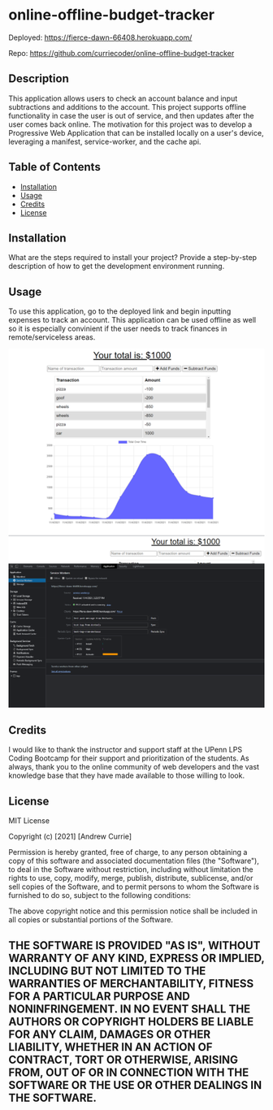 # online-offline-budget-tracker

Deployed: https://fierce-dawn-66408.herokuapp.com/

Repo: https://github.com/curriecoder/online-offline-budget-tracker

## Description

This application allows users to check an account balance and input subtractions and additions to the account. This project supports offline functionality in case the user is out of service, and then updates after the user comes back online. The motivation for this project was to develop a Progressive Web Application that can be installed locally on a user's device, leveraging a manifest, service-worker, and the cache api.

## Table of Contents

- [Installation](#installation)
- [Usage](#usage)
- [Credits](#credits)
- [License](#license)

## Installation

What are the steps required to install your project? Provide a step-by-step description of how to get the development environment running.

## Usage

To use this application, go to the deployed link and begin inputting expenses to track an account. This application can be used offline as well so it is especially convinient if the user needs to track finances in remote/serviceless areas.

![screenshot1](public/assets/images/screenshot1.png)
![screenshot2](public/assets/images/screenshot2.png)

## Credits

I would like to thank the instructor and support staff at the UPenn LPS Coding Bootcamp for their support and prioritization of the students. As always, thank you to the online community of web developers and the vast knowledge base that they have made available to those willing to look.

## License

MIT License

Copyright (c) [2021] [Andrew Currie]

Permission is hereby granted, free of charge, to any person obtaining a copy
of this software and associated documentation files (the "Software"), to deal
in the Software without restriction, including without limitation the rights
to use, copy, modify, merge, publish, distribute, sublicense, and/or sell
copies of the Software, and to permit persons to whom the Software is
furnished to do so, subject to the following conditions:

The above copyright notice and this permission notice shall be included in all
copies or substantial portions of the Software.

THE SOFTWARE IS PROVIDED "AS IS", WITHOUT WARRANTY OF ANY KIND, EXPRESS OR
IMPLIED, INCLUDING BUT NOT LIMITED TO THE WARRANTIES OF MERCHANTABILITY,
FITNESS FOR A PARTICULAR PURPOSE AND NONINFRINGEMENT. IN NO EVENT SHALL THE
AUTHORS OR COPYRIGHT HOLDERS BE LIABLE FOR ANY CLAIM, DAMAGES OR OTHER
LIABILITY, WHETHER IN AN ACTION OF CONTRACT, TORT OR OTHERWISE, ARISING FROM,
OUT OF OR IN CONNECTION WITH THE SOFTWARE OR THE USE OR OTHER DEALINGS IN THE
SOFTWARE.
---
